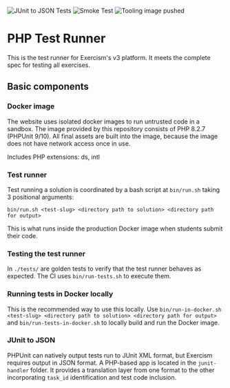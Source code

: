 ![JUnit to JSON Tests](https://github.com/exercism/php-test-runner/workflows/Test%20JUnit-to-JSON/badge.svg) ![Smoke Test](https://github.com/exercism/php-test-runner/workflows/Smoke%20Test/badge.svg) ![Tooling image pushed](https://github.com/exercism/php-test-runner/workflows/Deploy/badge.svg)

# PHP Test Runner

This is the test runner for Exercism's v3 platform.
It meets the complete spec for testing all exercises.

## Basic components

### Docker image

The website uses isolated docker images to run untrusted code in a sandbox.
The image provided by this repository consists of PHP 8.2.7 (PHPUnit 9/10).
All final assets are built into the image, because the image does not have network access once in use.

Includes PHP extensions: ds, intl

### Test runner

Test running a solution is coordinated by a bash script at `bin/run.sh` taking 3 positional arguments:

```text
bin/run.sh <test-slug> <directory path to solution> <directory path for output>
```

This is what runs inside the production Docker image when students submit their code.

### Testing the test runner

In `./tests/` are golden tests to verify that the test runner behaves as expected.
The CI uses `bin/run-tests.sh` to execute them.

### Running tests in Docker locally

This is the recommended way to use this locally.
Use `bin/run-in-docker.sh <test-slug> <directory path to solution> <directory path for output>` and `bin/run-tests-in-docker.sh` to locally build and run the Docker image.

### JUnit to JSON

PHPUnit can natively output tests run to JUnit XML format, but Exercism requires output in JSON format.
A PHP-based app is located in the `junit-handler` folder.
It provides a translation layer from one format to the other incorporating `task_id` identification and test code inclusion.
